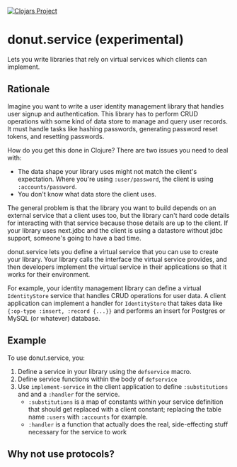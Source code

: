 [![Clojars Project](https://img.shields.io/clojars/v/party.donut/service.svg)](https://clojars.org/party.donut/service)

# donut.service (experimental)

Lets you write libraries that rely on virtual services which clients can
implement.

## Rationale

Imagine you want to write a user identity management library that handles user
signup and authentication. This library has to perform CRUD operations with some
kind of data store to manage and query user records. It must handle tasks like
hashing passwords, generating password reset tokens, and resetting passwords.

How do you get this done in Clojure? There are two issues you need to deal with:

- The data shape your library uses might not match the client's expectation.
  Where you're using `:user/password`, the client is using `:accounts/password`.
- You don't know what data store the client uses.

The general problem is that the library you want to build depends on an external
service that a client uses too, but the library can't hard code details for
interacting with that service because those details are up to the client. If
your library uses next.jdbc and the client is using a datastore without jdbc
support, someone's going to have a bad time.

donut.service lets you define a virtual service that you can use to create your
library. Your library calls the interface the virtual service provides, and then
developers implement the virtual service in their applications so that it works
for their environment.

For example, your identity management library can define a virtual
`IdentityStore` service that handles CRUD operations for user data. A client
application can implement a handler for `IdentityStore` that takes data like
`{:op-type :insert, :record {...}}` and performs an insert for Postgres or MySQL
(or whatever) database.

## Example

To use donut.service, you:

1. Define a service in your library using the `defservice` macro.
2. Define service functions within the body of `defservice`
3. Use `implement-service` in the client application to define `:substitutions` and
   and a `:handler` for the service. 
   - `:substitutions` is a map of constants within your service definition that
     should get replaced with a client constant; replacing the table name
     `:users` with `:accounts` for example.
   - `:handler` is a function that actually does the real, side-effecting stuff
     necessary for the service to work



## Why not use protocols?
